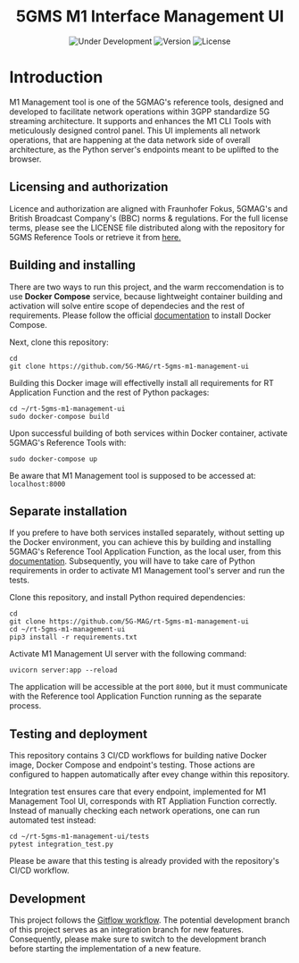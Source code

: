 <h1 align="center">5GMS M1 Interface Management UI</h1>
<p align="center">
  <img src="https://img.shields.io/badge/Status-Under_Development-yellow" alt="Under Development">
  <img src="https://img.shields.io/github/v/tag/5G-MAG/rt-5gms-application-function?label=version" alt="Version">
  <img src="https://img.shields.io/badge/License-5G--MAG%20Public%20License%20(v1.0)-blue" alt="License">
</p>

# Introduction
M1 Management tool is one of the 5GMAG's reference tools, designed and developed to facilitate network operations within 3GPP standardize 5G streaming architecture. It supports and enhances the M1 CLI Tools with meticulously designed control panel. This UI implements all network operations, that are happening at the data network side of overall architecture, as the Python server's endpoints meant to be uplifted to the browser.

## Licensing and authorization
Licence and authorization are aligned with Fraunhofer Fokus, 5GMAG's and British Broadcast Company's (BBC) norms & regulations.
For the full license terms, please see the LICENSE file distributed along with the repository for 5GMS Reference Tools or retrieve it from [here.](https://drive.google.com/file/d/1cinCiA778IErENZ3JN52VFW-1ffHpx7Z/view")


## Building and installing
There are two ways to run this project, and the warm reccomendation is to use **Docker Compose** service, because lightweight container building and activation will solve entire scope of dependecies and the rest of requirements.
Please follow the official [documentation](https://docs.docker.com/compose/install/) to install Docker Compose.

Next, clone this repository:
```
cd
git clone https://github.com/5G-MAG/rt-5gms-m1-management-ui
```

Building this Docker image will effectivelly install all requirements for RT Application Function and the rest of Python packages:
```
cd ~/rt-5gms-m1-management-ui
sudo docker-compose build
```

Upon successful building of both services within Docker container, activate 5GMAG's Reference Tools with:
```
sudo docker-compose up
```

Be aware that M1 Management tool is supposed to be accessed at: `localhost:8000`

## Separate installation
If you prefere to have both services installed separately, without setting up the Docker environment, you can achieve this by building and installing 5GMAG's Reference Tool Application Function, as the local user, from this [documentation](https://github.com/5G-MAG/rt-5gms-application-function/wiki/Testing-as-a-Local-User). Subsequently, you will have to take care of Python requirements in order to activate M1 Management tool's server and run the tests.

Clone this repository, and install Python required dependencies:
```
cd
git clone https://github.com/5G-MAG/rt-5gms-m1-management-ui
cd ~/rt-5gms-m1-management-ui
pip3 install -r requirements.txt
```

Activate M1 Management UI server with the following command:
```
uvicorn server:app --reload
```
The application will be accessible at the port `8000`, but it must communicate with the Reference tool Application Function running as the separate process.

## Testing and deployment
This repository contains 3 CI/CD workflows for building native Docker image, Docker Compose and endpoint's testing.
Those actions are configured to happen automatically after evey change within this repository.

Integration test ensures care that every endpoint, implemented for M1 Management Tool UI, corresponds with RT Appliation Function correctly. Instead of manually checking each network operations, one can run automated test instead:
```
cd ~/rt-5gms-m1-management-ui/tests
pytest integration_test.py
```
Please be aware that this testing is already provided with the repository's CI/CD workflow.

## Development
This project follows the [Gitflow workflow](https://www.atlassian.com/git/tutorials/comparing-workflows/gitflow-workflow). The potential development branch of this project serves as an integration branch for new features. Consequently, please make sure to switch to the development branch before starting the implementation of a new feature.
